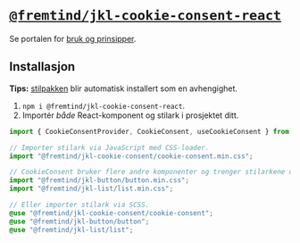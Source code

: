 # [`@fremtind/jkl-cookie-consent-react`](https://jokul.fremtind.no/komponenter/cookieconsent)

Se portalen for [bruk og prinsipper](https://jokul.fremtind.no/komponenter/cookieconsent).

## Installasjon

**Tips:** [stilpakken](../cookie-consent/) blir automatisk installert som en avhengighet.

1. `npm i @fremtind/jkl-cookie-consent-react`.
2. Importér _både_ React-komponent og stilark i prosjektet ditt.

```js
import { CookieConsentProvider, CookieConsent, useCookieConsent } from "@fremtind/jkl-cookie-consent-react";

// Importer stilark via JavaScript med CSS-loader.
import "@fremtind/jkl-cookie-consent/cookie-consent.min.css";

// CookieConsent bruker flere andre komponenter og trenger stilarkene deres for å fungere.
import "@fremtind/jkl-button/button.min.css";
import "@fremtind/jkl-list/list.min.css";
```

```scss
// Eller importer stilark via SCSS.
@use "@fremtind/jkl-cookie-consent/cookie-consent";
@use "@fremtind/jkl-button/button";
@use "@fremtind/jkl-list/list";
```

